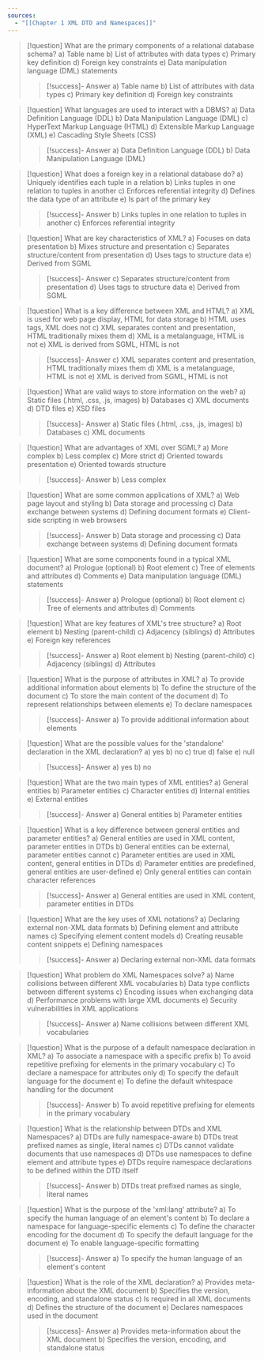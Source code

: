 ```yaml
---
sources:
  - "[[Chapter 1 XML DTD and Namespaces]]"
---
```

> [!question] What are the primary components of a relational database schema?
> a) Table name
> b) List of attributes with data types
> c) Primary key definition
> d) Foreign key constraints
> e) Data manipulation language (DML) statements
>> [!success]- Answer
>> a) Table name
>> b) List of attributes with data types
>> c) Primary key definition
>> d) Foreign key constraints

> [!question] What languages are used to interact with a DBMS?
> a) Data Definition Language (DDL)
> b) Data Manipulation Language (DML)
> c) HyperText Markup Language (HTML)
> d) Extensible Markup Language (XML)
> e) Cascading Style Sheets (CSS)
>> [!success]- Answer
>> a) Data Definition Language (DDL)
>> b) Data Manipulation Language (DML)

> [!question] What does a foreign key in a relational database do?
> a) Uniquely identifies each tuple in a relation
> b) Links tuples in one relation to tuples in another
> c) Enforces referential integrity
> d) Defines the data type of an attribute
> e) Is part of the primary key
>> [!success]- Answer
>> b) Links tuples in one relation to tuples in another
>> c) Enforces referential integrity

> [!question] What are key characteristics of XML?
> a) Focuses on data presentation
> b) Mixes structure and presentation
> c) Separates structure/content from presentation
> d) Uses tags to structure data
> e) Derived from SGML
>> [!success]- Answer
>> c) Separates structure/content from presentation
>> d) Uses tags to structure data
>> e) Derived from SGML

> [!question] What is a key difference between XML and HTML?
> a) XML is used for web page display, HTML for data storage
> b) HTML uses tags, XML does not
> c) XML separates content and presentation, HTML traditionally mixes them
> d) XML is a metalanguage, HTML is not
> e) XML is derived from SGML, HTML is not
>> [!success]- Answer
>> c) XML separates content and presentation, HTML traditionally mixes them
>> d) XML is a metalanguage, HTML is not
>> e) XML is derived from SGML, HTML is not

> [!question] What are valid ways to store information on the web?
> a) Static files (.html, .css, .js, images)
> b) Databases
> c) XML documents
> d) DTD files
> e) XSD files
>> [!success]- Answer
>> a) Static files (.html, .css, .js, images)
>> b) Databases
>> c) XML documents

> [!question] What are advantages of XML over SGML?
> a) More complex
> b) Less complex
> c) More strict
> d) Oriented towards presentation
> e) Oriented towards structure
>> [!success]- Answer
>> b) Less complex

> [!question] What are some common applications of XML?
> a) Web page layout and styling
> b) Data storage and processing
> c) Data exchange between systems
> d) Defining document formats
> e) Client-side scripting in web browsers
>> [!success]- Answer
>> b) Data storage and processing
>> c) Data exchange between systems
>> d) Defining document formats

> [!question] What are some components found in a typical XML document?
> a) Prologue (optional)
> b) Root element
> c) Tree of elements and attributes
> d) Comments
> e) Data manipulation language (DML) statements
>> [!success]- Answer
>> a) Prologue (optional)
>> b) Root element
>> c) Tree of elements and attributes
>> d) Comments

> [!question] What are key features of XML's tree structure?
> a) Root element
> b) Nesting (parent-child)
> c) Adjacency (siblings)
> d) Attributes
> e) Foreign key references
>> [!success]- Answer
>> a) Root element
>> b) Nesting (parent-child)
>> c) Adjacency (siblings)
>> d) Attributes

> [!question] What is the purpose of attributes in XML?
> a) To provide additional information about elements
> b) To define the structure of the document
> c) To store the main content of the document
> d) To represent relationships between elements
> e) To declare namespaces
>> [!success]- Answer
>> a) To provide additional information about elements

> [!question] What are the possible values for the 'standalone' declaration in the XML declaration?
> a) yes
> b) no
> c) true
> d) false
> e) null
>> [!success]- Answer
>> a) yes
>> b) no

> [!question] What are the two main types of XML entities?
> a) General entities
> b) Parameter entities
> c) Character entities
> d) Internal entities
> e) External entities
>> [!success]- Answer
>> a) General entities
>> b) Parameter entities

> [!question] What is a key difference between general entities and parameter entities?
> a) General entities are used in XML content, parameter entities in DTDs
> b) General entities can be external, parameter entities cannot
> c) Parameter entities are used in XML content, general entities in DTDs
> d) Parameter entities are predefined, general entities are user-defined
> e) Only general entities can contain character references
>> [!success]- Answer
>> a) General entities are used in XML content, parameter entities in DTDs

> [!question] What are the key uses of XML notations?
> a) Declaring external non-XML data formats
> b) Defining element and attribute names
> c) Specifying element content models
> d) Creating reusable content snippets
> e) Defining namespaces
>> [!success]- Answer
>> a) Declaring external non-XML data formats

> [!question] What problem do XML Namespaces solve?
> a) Name collisions between different XML vocabularies
> b) Data type conflicts between different systems
> c) Encoding issues when exchanging data
> d) Performance problems with large XML documents
> e) Security vulnerabilities in XML applications
>> [!success]- Answer
>> a) Name collisions between different XML vocabularies

> [!question] What is the purpose of a default namespace declaration in XML?
> a) To associate a namespace with a specific prefix
> b) To avoid repetitive prefixing for elements in the primary vocabulary
> c) To declare a namespace for attributes only
> d) To specify the default language for the document
> e) To define the default whitespace handling for the document
>> [!success]- Answer
>> b) To avoid repetitive prefixing for elements in the primary vocabulary

> [!question] What is the relationship between DTDs and XML Namespaces?
> a) DTDs are fully namespace-aware
> b) DTDs treat prefixed names as single, literal names
> c) DTDs cannot validate documents that use namespaces
> d) DTDs use namespaces to define element and attribute types
> e) DTDs require namespace declarations to be defined within the DTD itself
>> [!success]- Answer
>> b) DTDs treat prefixed names as single, literal names

> [!question] What is the purpose of the 'xml:lang' attribute?
> a) To specify the human language of an element's content
> b) To declare a namespace for language-specific elements
> c) To define the character encoding for the document
> d) To specify the default language for the document
> e) To enable language-specific formatting
>> [!success]- Answer
>> a) To specify the human language of an element's content

> [!question] What is the role of the XML declaration?
> a) Provides meta-information about the XML document
> b) Specifies the version, encoding, and standalone status
> c) Is required in all XML documents
> d) Defines the structure of the document
> e) Declares namespaces used in the document
>> [!success]- Answer
>> a) Provides meta-information about the XML document
>> b) Specifies the version, encoding, and standalone status

